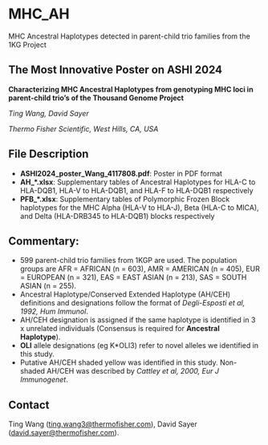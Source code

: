 # MHC_AH
MHC Ancestral Haplotypes detected in parent-child trio families from the 1KG Project

## The Most Innovative Poster on ASHI 2024
**Characterizing MHC Ancestral Haplotypes from genotyping MHC loci in parent-child trio’s of the Thousand Genome Project**

*Ting Wang, David Sayer*

*Thermo Fisher Scientific, West Hills, CA, USA*

## File Description
* **ASHI2024_poster_Wang_4117808.pdf**: Poster in PDF format
* **AH_*.xlsx**: Supplementary tables of Ancestral Haplotypes for HLA-C to HLA-DQB1, HLA-V to HLA-DQB1, and HLA-F to HLA-DQB1 respectively
* **PFB_*.xlsx**: Supplementary tables of Polymorphic Frozen Block haplotypes for the MHC Alpha (HLA-V to HLA-J), Beta (HLA-C to MICA), and Delta (HLA-DRB345 to HLA-DQB1) blocks respectively

## Commentary:

* 599 parent-child trio families from 1KGP are used. The population groups are AFR = AFRICAN (n = 603), AMR = AMERICAN (n = 405), EUR = EUROPEAN (n = 321), EAS = EAST ASIAN (n = 213), SAS = SOUTH ASIAN (n = 255).
* Ancestral Haplotype/Conserved Extended Haplotype (AH/CEH) definitions and designations follow the format of *Degli-Esposti et al, 1992, Hum Immunol*.
* AH/CEH designation is assigned if the same haplotype is identified in 3 x unrelated individuals (Consensus is required for **Ancestral Haplotype**).
* **OLI** allele designations (eg K*OLI3) refer to novel alleles we identified in this study.
* Putative AH/CEH shaded yellow was identified in this study. Non-shaded AH/CEH was described by *Cattley et al, 2000, Eur J Immunogenet*.
  
## Contact
Ting Wang (ting.wang3@thermofisher.com), David Sayer (david.sayer@thermofisher.com).
